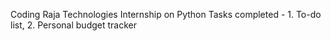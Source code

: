 Coding Raja Technologies Internship on Python
Tasks completed - 1. To-do list, 2. Personal budget tracker
